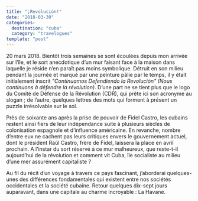 ```yaml
---
title: "¡Revolución!"
date: "2018-03-30"
categories:
  destination: "cuba"
  category: "travelogues"
template: "post"
---
```


20 mars 2018. Bientôt trois semaines se sont écoulées depuis mon arrivée sur l’île, et le sort anecdotique d’un mur faisant face à la maison dans laquelle je réside n’en paraît pas moins symbolique. Détruit en son milieu pendant la journée et marqué par une peinture pâlie par le temps, il y était initialement inscrit _"Continuamos Defendiendo la Revolución" (Nous continuons à défendre la révolution)_. D’une part ne se tient plus que le logo du Comité de Défense de la Révolution (CDR), qui prête ici son acronyme au slogan ; de l’autre, quelques lettres des mots qui forment à présent un puzzle irrésolvable sur le sol.

Près de soixante ans après la prise de pouvoir de Fidel Castro, les cubains restent ainsi fiers de leur indépendance suite à plusieurs siècles de colonisation espagnole et d’influence américaine. En revanche, nombre d’entre eux ne cachent pas leurs critiques envers le gouvernement actuel, dont le président Raùl Castro, frère de Fidel, laissera la place en avril prochain. A l’instar du sort réservé à ce mur malheureux, que reste-t-il aujourd’hui de la révolution et comment vit Cuba, île socialiste au milieu d’une mer assurément capitaliste ?

Au fil du récit d’un voyage à travers ce pays fascinant, j’aborderai quelques-unes des différences fondamentales qui existent entre nos sociétés occidentales et la société cubaine. Retour quelques dix-sept jours auparavant, dans une capitale au charme incroyable : La Havane.
